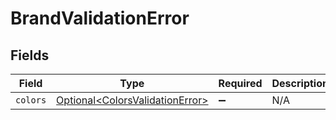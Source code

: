 # BrandValidationError


## Fields

| Field                                                                                | Type                                                                                 | Required                                                                             | Description                                                                          |
| ------------------------------------------------------------------------------------ | ------------------------------------------------------------------------------------ | ------------------------------------------------------------------------------------ | ------------------------------------------------------------------------------------ |
| `colors`                                                                             | [Optional\<ColorsValidationError>](../../models/components/ColorsValidationError.md) | :heavy_minus_sign:                                                                   | N/A                                                                                  |